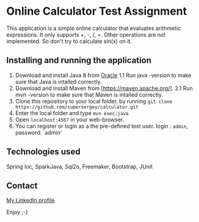 # Online Calculator Test Assignment #

This application is a simple online calculator that evaluates arithmetic expressions.
It only supports +, -, /, =. Other operations are not implemented.
So don't try to calculate sin(x) on it.
                                       
## Installing and running the application ##

1. Download and install Java 8 from [Oracle](http://www.oracle.com/technetwork/java/javase/downloads/jre8-downloads-2133155.html)
1.1 Run java -version to make sure that Java is intalled correctly.
2. Download and install Maven from [https://maven.apache.org/]. 
2.1 Run mvn -version to make sure that Maven is intalled correctly.
3. Clone this repository to your local folder, by running `git clone https://github.com/supersergey/calculator.git`
4. Enter the local folder and type `mvn exec:java`
5. Open `localhost:4567` in your web-browser.
6. You can register or login as a the pre-defined test user. login : `admin`, password: `admin'

## Technologies used

Spring Ioc, SparkJava, Sql2o, Freemaker, Bootstrap, JUnit

## Contact

[My LinkedIn profile](https://www.linkedin.com/in/sergey-tolokunsky-103a2b1)
                                                         
Enjoy ;-)